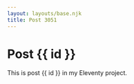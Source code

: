 ```yaml
---
layout: layouts/base.njk
title: Post 3051
---
```


# Post {{ id }}

This is post {{ id }} in my Eleventy project.
